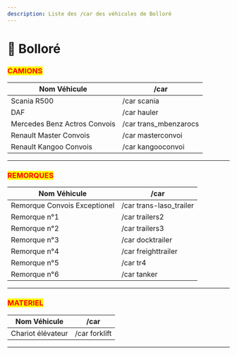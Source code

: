 ```yaml
---
description: Liste des /car des véhicules de Bolloré
---
```


# 🚛 Bolloré

### <mark style="color:red;">CAMIONS</mark>

| Nom Véhicule                 | /car                   |
| ---------------------------- | ---------------------- |
| Scania R500                  | /car scania            |
| DAF                          | /car hauler            |
| Mercedes Benz Actros Convois | /car trans\_mbenzarocs |
| Renault Master Convois       | /car masterconvoi      |
| Renault Kangoo Convois       | /car kangooconvoi      |

***

### <mark style="color:red;">REMORQUES</mark>

| Nom Véhicule                 | /car                     |
| ---------------------------- | ------------------------ |
| Remorque Convois Exceptionel | /car trans-laso\_trailer |
| Remorque n°1                 | /car trailers2           |
| Remorque n°2                 | /car trailers3           |
| Remorque n°3                 | /car docktrailer         |
| Remorque n°4                 | /car freighttrailer      |
| Remorque n°5                 | /car tr4                 |
| Remorque n°6                 | /car tanker              |

***

### <mark style="color:red;">MATERIEL</mark>

| Nom Véhicule      | /car          |
| ----------------- | ------------- |
| Chariot élévateur | /car forklift |

***
